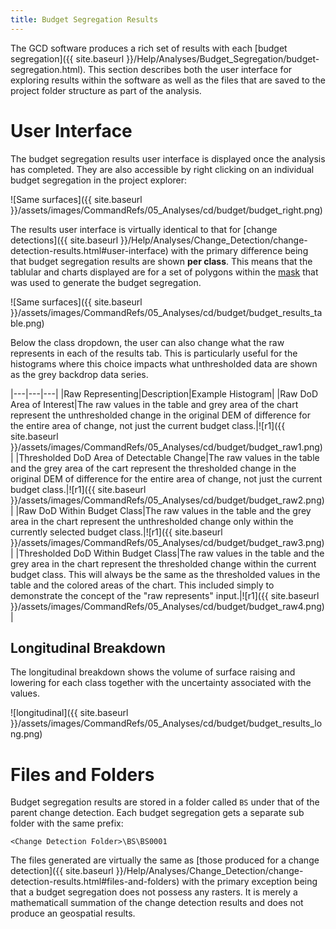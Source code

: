 ```yaml
---
title: Budget Segregation Results
---
```


The GCD software produces a rich set of results with each [budget segregation]({{ site.baseurl }}/Help/Analyses/Budget_Segregation/budget-segregation.html). This section describes both the user interface for exploring results within the software as well as the files that are saved to the project folder structure as part of the analysis.

# User Interface

The budget segregation results user interface is displayed once the analysis has completed. They are also accessible by right clicking on an individual budget segregation in the project explorer:

![Same surfaces]({{ site.baseurl }}/assets/images/CommandRefs/05_Analyses/cd/budget/budget_right.png)

The results user interface is virtually identical to that for [change detections]({{ site.baseurl }}/Help/Analyses/Change_Detection/change-detection-results.html#user-interface) with the primary difference being that budget segregation results are shown **per class**. This means that the tablular and charts displayed are for a set of polygons within the [mask]() that was used to generate the budget segregation.

![Same surfaces]({{ site.baseurl }}/assets/images/CommandRefs/05_Analyses/cd/budget/budget_results_table.png)


Below the class dropdown, the user can also change what the raw represents in each of the results tab. This is particularly useful for the histograms where this choice impacts what unthresholded data are shown as the grey backdrop data series. 

|---|---|---|
|Raw Representing|Description|Example Histogram|
|Raw DoD Area of Interest|The raw values in the table and grey area of the chart represent the unthresholded change in the original DEM of difference for the entire area of change, not just the current budget class.|![r1]({{ site.baseurl }}/assets/images/CommandRefs/05_Analyses/cd/budget/budget_raw1.png)|
|Thresholded DoD Area of Detectable Change|The raw values in the table and the grey area of the cart represent the thresholded change in the original DEM of difference for the entire area of change, not just the current budget class.|![r1]({{ site.baseurl }}/assets/images/CommandRefs/05_Analyses/cd/budget/budget_raw2.png)|
|Raw DoD Within Budget Class|The raw values in the table and the grey area in the chart represent the unthresholded change only within the currently selected budget class.|![r1]({{ site.baseurl }}/assets/images/CommandRefs/05_Analyses/cd/budget/budget_raw3.png)|
|Thresholded DoD Within Budget Class|The raw values in the table and the grey area in the chart represent the thresholded change within the current budget class. This will always be the same as the thresholded values in the table and the colored areas of the chart. This included simply to demonstrate the concept of the "raw represents" input.|![r1]({{ site.baseurl }}/assets/images/CommandRefs/05_Analyses/cd/budget/budget_raw4.png)|

## Longitudinal Breakdown

The longitudinal breakdown shows the volume of surface raising and lowering for each class together with the uncertainty associated with the values.

![longitudinal]({{ site.baseurl }}/assets/images/CommandRefs/05_Analyses/cd/budget/budget_results_long.png)

# Files and Folders

Budget segregation results are stored in a folder called `BS` under that of the parent change detection. Each budget segregation gets a separate sub folder with the same prefix:

```
<Change Detection Folder>\BS\BS0001
```

The files generated are virtually the same as [those produced for a change detection]({{ site.baseurl }}/Help/Analyses/Change_Detection/change-detection-results.html#files-and-folders) with the primary exception being that a budget segregation does not possess any rasters. It is merely a mathematicall summation of the change detection results and does not produce an geospatial results.